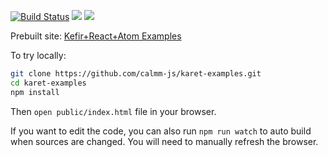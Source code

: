 [![Build Status](https://travis-ci.org/calmm-js/karet-examples.svg?branch=master)](https://travis-ci.org/calmm-js/karet-examples) [![](https://david-dm.org/calmm-js/karet-examples.svg)](https://david-dm.org/calmm-js/karet-examples) [![](https://david-dm.org/calmm-js/karet-examples/dev-status.svg)](https://david-dm.org/calmm-js/karet-examples?type=dev)

Prebuilt site: [Kefir+React+Atom Examples](http://calmm-js.github.io/karet-examples/public/index.html)

To try locally:

```bash
git clone https://github.com/calmm-js/karet-examples.git
cd karet-examples
npm install
```

Then `open public/index.html` file in your browser.

If you want to edit the code, you can also run `npm run watch` to auto build
when sources are changed.  You will need to manually refresh the browser.

